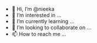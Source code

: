 - 👋 Hi, I’m @nieeka
- 👀 I’m interested in ...
- 🌱 I’m currently learning ...
- 💞️ I’m looking to collaborate on ...
- 📫 How to reach me ...

<!---
nieeka/nieeka is a ✨ special ✨ repository because its `README.md` (this file) appears on your GitHub profile.
You can click the Preview link to take a look at your changes.
--->
